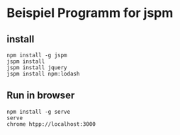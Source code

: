 # Beispiel Programm for jspm

## install 

	npm install -g jspm
	jspm install
	jspm install jquery
	jspm install npm:lodash
	
## Run in browser

	npm install -g serve
 	serve
	chrome htpp://localhost:3000